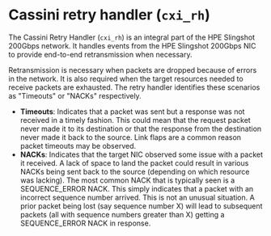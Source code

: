 # Cassini retry handler (`cxi_rh`)

The Cassini Retry Handler (`cxi_rh`) is an integral part of the HPE Slingshot 200Gbps network.
It handles events from the HPE Slingshot 200Gbps NIC to provide end-to-end retransmission when necessary.

Retransmission is necessary when packets are dropped because of errors in the network.
It is also required when the target resources needed to receive packets are exhausted.
The retry handler identifies these scenarios as "Timeouts" or "NACKs" respectively.

- **Timeouts**: Indicates that a packet was sent but a response was not received in a timely fashion.
  This could mean that the request packet never made it to its destination or that the response from the destination never made it back to the source.
  Link flaps are a common reason packet timeouts may be observed.
- **NACKs**: Indicates that the target NIC observed some issue with a packet it received.
  A lack of space to land the packet could result in various NACKs being sent back to the source (depending on which resource was lacking).
  The most common NACK that is typically seen is a SEQUENCE_ERROR NACK. This simply indicates that a packet with an incorrect sequence number arrived. This is not an unusual situation.
  A prior packet being lost (say sequence number X) will lead to subsequent packets (all with sequence numbers greater than X) getting a SEQUENCE_ERROR NACK in response.